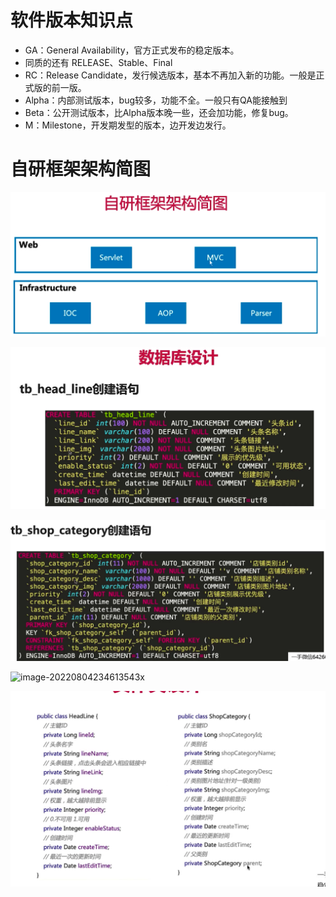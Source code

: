 # 软件版本知识点

- GA：General Availability，官方正式发布的稳定版本。
- 同质的还有 RELEASE、Stable、Final
- RC：Release Candidate，发行候选版本，基本不再加入新的功能。一般是正式版的前一版。
- Alpha：内部测试版本，bug较多，功能不全。一般只有QA能接触到
- Beta：公开测试版本，比Alpha版本晚一些，还会加功能，修复bug。
- M：Milestone，开发期发型的版本，边开发边发行。



# 自研框架架构简图



![image-20220804230648312](Spring%E6%BA%90%E7%A0%81%E9%98%85%E8%AF%BB%E7%AC%94%E8%AE%B0/image-20220804230648312.png)



![image-20220804234410213](Spring%E6%BA%90%E7%A0%81%E9%98%85%E8%AF%BB%E7%AC%94%E8%AE%B0/image-20220804234410213.png)





![image-20220804234507610](Spring%E6%BA%90%E7%A0%81%E9%98%85%E8%AF%BB%E7%AC%94%E8%AE%B0/image-20220804234507610.png)





![image-20220804234613543](Spring%E6%BA%90%E7%A0%81%E9%98%85%E8%AF%BB%E7%AC%94%E8%AE%B0/image-20220804234613543.png)x





![image-20220804234633334](Spring%E6%BA%90%E7%A0%81%E9%98%85%E8%AF%BB%E7%AC%94%E8%AE%B0/image-20220804234633334.png)